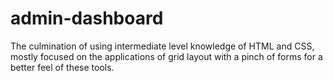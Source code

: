 # admin-dashboard
The culmination of using intermediate level knowledge of HTML and CSS, mostly focused on the applications of grid layout with a pinch of forms for a better feel of these tools.
